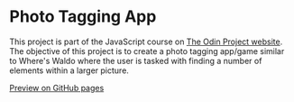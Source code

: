 # Photo Tagging App
This project is part of the JavaScript course on [The Odin Project website](https://www.theodinproject.com).  
The objective of this project is to create a photo tagging app/game similar to Where's Waldo where the user is tasked with finding a number of elements within a larger picture.  

[Preview on GitHub pages](https://johanhcarlberg.github.io/odin-photo-tagging/)
